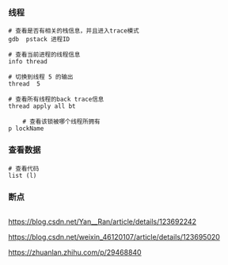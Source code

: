### 线程
```shell
# 查看是否有相关的栈信息，并且进入trace模式
gdb  pstack 进程ID

# 查看当前进程的线程信息
info thread

# 切换到线程 5 的输出
thread  5

# 查看所有线程的back trace信息
thread apply all bt 

	# 查看该锁被哪个线程所拥有 
p lockName
```

###  查看数据

```shell
# 查看代码
list (l)

```

### 断点
```shell

```

https://blog.csdn.net/Yan__Ran/article/details/123692242

https://blog.csdn.net/weixin_46120107/article/details/123695020

https://zhuanlan.zhihu.com/p/29468840